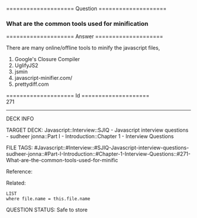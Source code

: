 ==================== Question ====================  

### What are the common tools used for minification  

==================== Answer ====================  

There are many online/offline tools to minify the javascript files,

1. Google's Closure Compiler
2. UglifyJS2
3. jsmin
4. javascript-minifier.com/
5. prettydiff.com

==================== Id ====================  
271

---

DECK INFO

TARGET DECK: Javascript::Interview::SJIQ - Javascript interview questions - sudheer jonna::Part I - Introduction::Chapter 1 - Interview Questions

FILE TAGS: #Javascript::#Interview::#SJIQ-Javascript-interview-questions-sudheer-jonna::#Part-I-Introduction::#Chapter-1-Interview-Questions::#271-What-are-the-common-tools-used-for-minific

Reference:

Related:

```dataview
LIST
where file.name = this.file.name
```

QUESTION STATUS: Safe to store

